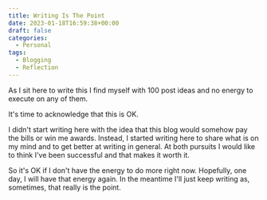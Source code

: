 ```yaml
---
title: Writing Is The Point
date: 2023-01-18T16:59:38+00:00
draft: false
categories:
  - Personal
tags:
  - Blogging
  - Reflection
---
```


As I sit here to write this I find myself with 100 post ideas and no energy to execute on any of them.

It's time to acknowledge that this is OK.

I didn't start writing here with the idea that this blog would somehow pay the bills or win me awards. Instead, I started writing here to share what is on my mind and to get better at writing in general. At both pursuits I would like to think I've been successful and that makes it worth it.

So it's OK if I don't have the energy to do more right now. Hopefully, one day, I will have that energy again. In the meantime I'll just keep writing as, sometimes, that really is the point.